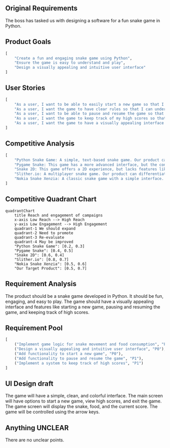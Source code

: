 ## Original Requirements
The boss has tasked us with designing a software for a fun snake game in Python.

## Product Goals
```python
[
    "Create a fun and engaging snake game using Python",
    "Ensure the game is easy to understand and play",
    "Design a visually appealing and intuitive user interface"
]
```

## User Stories
```python
[
    "As a user, I want to be able to easily start a new game so that I can play whenever I want",
    "As a user, I want the game to have clear rules so that I can understand how to play",
    "As a user, I want to be able to pause and resume the game so that I can take breaks",
    "As a user, I want the game to keep track of my high scores so that I can challenge myself to beat them",
    "As a user, I want the game to have a visually appealing interface so that my gaming experience is enjoyable"
]
```

## Competitive Analysis
```python
[
    "Python Snake Game: A simple, text-based snake game. Our product can stand out by offering a more visually appealing interface and additional features like pausing and resuming the game",
    "Pygame Snake: This game has a more advanced interface, but the controls can be confusing. Our product should focus on simplicity and ease of use",
    "Snake 2D: This game offers a 2D experience, but lacks features like pausing the game. Our product can fill this gap",
    "Slither.io: A multiplayer snake game. Our product can differentiate itself by focusing on a single-player experience",
    "Nokia Snake Xenzia: A classic snake game with a simple interface. Our product can offer a modern take on this classic game"
]
```

## Competitive Quadrant Chart
```mermaid
quadrantChart
    title Reach and engagement of campaigns
    x-axis Low Reach --> High Reach
    y-axis Low Engagement --> High Engagement
    quadrant-1 We should expand
    quadrant-2 Need to promote
    quadrant-3 Re-evaluate
    quadrant-4 May be improved
    "Python Snake Game": [0.2, 0.3]
    "Pygame Snake": [0.4, 0.5]
    "Snake 2D": [0.6, 0.4]
    "Slither.io": [0.8, 0.7]
    "Nokia Snake Xenzia": [0.5, 0.6]
    "Our Target Product": [0.5, 0.7]
```

## Requirement Analysis
The product should be a snake game developed in Python. It should be fun, engaging, and easy to play. The game should have a visually appealing interface and features like starting a new game, pausing and resuming the game, and keeping track of high scores.

## Requirement Pool
```python
[
    ("Implement game logic for snake movement and food consumption", "P0"),
    ("Design a visually appealing and intuitive user interface", "P0"),
    ("Add functionality to start a new game", "P0"),
    ("Add functionality to pause and resume the game", "P1"),
    ("Implement a system to keep track of high scores", "P1")
]
```

## UI Design draft
The game will have a simple, clean, and colorful interface. The main screen will have options to start a new game, view high scores, and exit the game. The game screen will display the snake, food, and the current score. The game will be controlled using the arrow keys.

## Anything UNCLEAR
There are no unclear points.